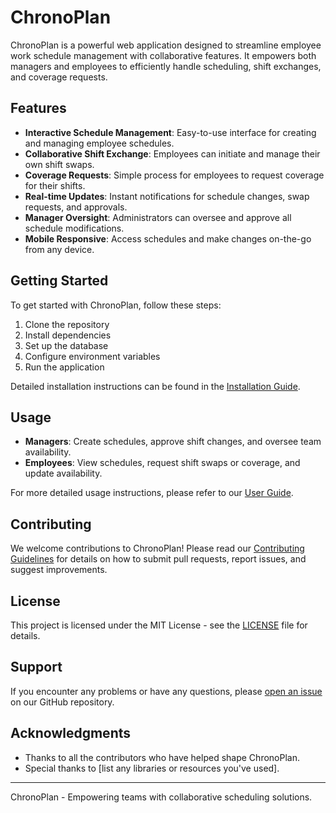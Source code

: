 # ChronoPlan

ChronoPlan is a powerful web application designed to streamline employee work schedule management with collaborative features. It empowers both managers and employees to efficiently handle scheduling, shift exchanges, and coverage requests.

## Features

- **Interactive Schedule Management**: Easy-to-use interface for creating and managing employee schedules.
- **Collaborative Shift Exchange**: Employees can initiate and manage their own shift swaps.
- **Coverage Requests**: Simple process for employees to request coverage for their shifts.
- **Real-time Updates**: Instant notifications for schedule changes, swap requests, and approvals.
- **Manager Oversight**: Administrators can oversee and approve all schedule modifications.
- **Mobile Responsive**: Access schedules and make changes on-the-go from any device.

## Getting Started

To get started with ChronoPlan, follow these steps:

1. Clone the repository
2. Install dependencies
3. Set up the database
4. Configure environment variables
5. Run the application

Detailed installation instructions can be found in the [Installation Guide](./docs/installation.md).

## Usage

- **Managers**: Create schedules, approve shift changes, and oversee team availability.
- **Employees**: View schedules, request shift swaps or coverage, and update availability.

For more detailed usage instructions, please refer to our [User Guide](./docs/user-guide.md).

## Contributing

We welcome contributions to ChronoPlan! Please read our [Contributing Guidelines](./CONTRIBUTING.md) for details on how to submit pull requests, report issues, and suggest improvements.

## License

This project is licensed under the MIT License - see the [LICENSE](./LICENSE) file for details.

## Support

If you encounter any problems or have any questions, please [open an issue](https://github.com/yourusername/chronoplan/issues) on our GitHub repository.

## Acknowledgments

- Thanks to all the contributors who have helped shape ChronoPlan.
- Special thanks to [list any libraries or resources you've used].

---

ChronoPlan - Empowering teams with collaborative scheduling solutions.

